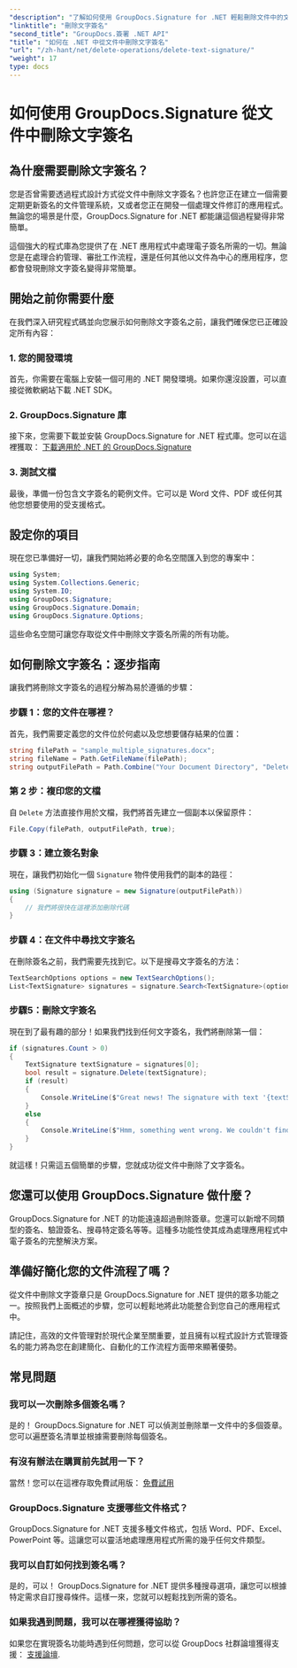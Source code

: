 ```yaml
---
"description": "了解如何使用 GroupDocs.Signature for .NET 輕鬆刪除文件中的文字簽章。非常適合簡化您的文件工作流程。"
"linktitle": "刪除文字簽名"
"second_title": "GroupDocs.簽署 .NET API"
"title": "如何在 .NET 中從文件中刪除文字簽名"
"url": "/zh-hant/net/delete-operations/delete-text-signature/"
"weight": 17
type: docs
---
```

# 如何使用 GroupDocs.Signature 從文件中刪除文字簽名

## 為什麼需要刪除文字簽名？

您是否曾需要透過程式設計方式從文件中刪除文字簽名？也許您正在建立一個需要定期更新簽名的文件管理系統，又或者您正在開發一個處理文件修訂的應用程式。無論您的場景是什麼，GroupDocs.Signature for .NET 都能讓這個過程變得非常簡單。

這個強大的程式庫為您提供了在 .NET 應用程式中處理電子簽名所需的一切。無論您是在處理合約管理、審批工作流程，還是任何其他以文件為中心的應用程序，您都會發現刪除文字簽名變得非常簡單。

## 開始之前你需要什麼

在我們深入研究程式碼並向您展示如何刪除文字簽名之前，讓我們確保您已正確設定所有內容：

### 1. 您的開發環境

首先，你需要在電腦上安裝一個可用的 .NET 開發環境。如果你還沒設置，可以直接從微軟網站下載 .NET SDK。

### 2. GroupDocs.Signature 庫

接下來，您需要下載並安裝 GroupDocs.Signature for .NET 程式庫。您可以在這裡獲取： [下載適用於 .NET 的 GroupDocs.Signature](https://releases.groupdocs.com/signature/net/)

### 3. 測試文檔

最後，準備一份包含文字簽名的範例文件。它可以是 Word 文件、PDF 或任何其他您想要使用的受支援格式。

## 設定你的項目

現在您已準備好一切，讓我們開始將必要的命名空間匯入到您的專案中：

```csharp
using System;
using System.Collections.Generic;
using System.IO;
using GroupDocs.Signature;
using GroupDocs.Signature.Domain;
using GroupDocs.Signature.Options;
```

這些命名空間可讓您存取從文件中刪除文字簽名所需的所有功能。

## 如何刪除文字簽名：逐步指南

讓我們將刪除文字簽名的過程分解為易於遵循的步驟：

### 步驟 1：您的文件在哪裡？

首先，我們需要定義您的文件位於何處以及您想要儲存結果的位置：

```csharp
string filePath = "sample_multiple_signatures.docx";
string fileName = Path.GetFileName(filePath);
string outputFilePath = Path.Combine("Your Document Directory", "DeleteText", fileName);
```

### 第 2 步：複印您的文檔

自 `Delete` 方法直接作用於文檔，我們將首先建立一個副本以保留原件：

```csharp
File.Copy(filePath, outputFilePath, true);
```

### 步驟 3：建立簽名對象

現在，讓我們初始化一個 `Signature` 物件使用我們的副本的路徑：

```csharp
using (Signature signature = new Signature(outputFilePath))
{
    // 我們將很快在這裡添加刪除代碼
}
```

### 步驟 4：在文件中尋找文字簽名

在刪除簽名之前，我們需要先找到它。以下是搜尋文字簽名的方法：

```csharp
TextSearchOptions options = new TextSearchOptions();
List<TextSignature> signatures = signature.Search<TextSignature>(options);
```

### 步驟5：刪除文字簽名

現在到了最有趣的部分！如果我們找到任何文字簽名，我們將刪除第一個：

```csharp
if (signatures.Count > 0)
{
    TextSignature textSignature = signatures[0];
    bool result = signature.Delete(textSignature);
    if (result)
    {
        Console.WriteLine($"Great news! The signature with text '{textSignature.Text}' was successfully deleted from '{fileName}'.");
    }
    else
    {
        Console.WriteLine($"Hmm, something went wrong. We couldn't find a signature with text '{textSignature.Text}' to delete.");
    }
}
```

就這樣！只需這五個簡單的步驟，您就成功從文件中刪除了文字簽名。

## 您還可以使用 GroupDocs.Signature 做什麼？

GroupDocs.Signature for .NET 的功能遠遠超過刪除簽章。您還可以新增不同類型的簽名、驗證簽名、搜尋特定簽名等等。這種多功能性使其成為處理應用程式中電子簽名的完整解決方案。

## 準備好簡化您的文件流程了嗎？

從文件中刪除文字簽章只是 GroupDocs.Signature for .NET 提供的眾多功能之一。按照我們上面概述的步驟，您可以輕鬆地將此功能整合到您自己的應用程式中。

請記住，高效的文件管理對於現代企業至關重要，並且擁有以程式設計方式管理簽名的能力將為您在創建簡化、自動化的工作流程方面帶來顯著優勢。

## 常見問題

### 我可以一次刪除多個簽名嗎？

是的！ GroupDocs.Signature for .NET 可以偵測並刪除單一文件中的多個簽章。您可以遍歷簽名清單並根據需要刪除每個簽名。

### 有沒有辦法在購買前先試用一下？

當然！您可以在這裡存取免費試用版： [免費試用](https://releases.groupdocs.com/)

### GroupDocs.Signature 支援哪些文件格式？

GroupDocs.Signature for .NET 支援多種文件格式，包括 Word、PDF、Excel、PowerPoint 等。這讓您可以靈活地處理應用程式所需的幾乎任何文件類型。

### 我可以自訂如何找到簽名嗎？

是的，可以！ GroupDocs.Signature for .NET 提供多種搜尋選項，讓您可以根據特定需求自訂搜尋條件。這樣一來，您就可以輕鬆找到所需的簽名。

### 如果我遇到問題，我可以在哪裡獲得協助？

如果您在實現簽名功能時遇到任何問題，您可以從 GroupDocs 社群論壇獲得支援： [支援論壇](https://forum。groupdocs.com/c/signature/13).